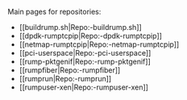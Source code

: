 Main pages for repositories:

- [[buildrump.sh|Repo:-buildrump.sh]]
- [[dpdk-rumptcpip|Repo:-dpdk-rumptcpip]]
- [[netmap-rumptcpip|Repo:-netmap-rumptcpip]]
- [[pci-userspace|Repo:-pci-userspace]]
- [[rump-pktgenif|Repo:-rump-pktgenif]]
- [[rumpfiber|Repo:-rumpfiber]]
- [[rumprun|Repo:-rumprun]]
- [[rumpuser-xen|Repo:-rumpuser-xen]]
